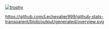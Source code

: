 [![trophy](https://github-profile-trophy.vercel.app/?username=Lechevalier999)](https://github.com/ryo-ma/github-profile-trophy)

https://github.com/Lechevalier999/github-stats-transparent/blob/output/generated/overview.svg
